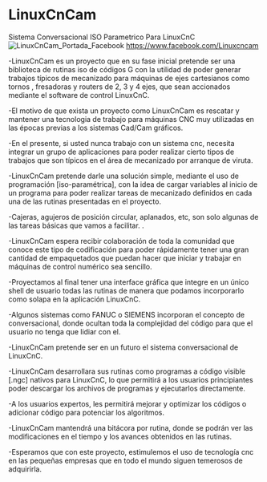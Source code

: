 # LinuxCnCam
Sistema Conversacional ISO Parametrico Para LinuxCnC
![LinuxCnCam_Portada_Facebook](https://github.com/robotmatic/LinuxCnCam/assets/58271623/8424d9bf-4096-4d2e-a009-5ca3de4ea1af)
https://www.facebook.com/Linuxcncam

-LinuxCnCam es un proyecto que en su fase inicial pretende ser una biblioteca de rutinas iso de códigos G con la utilidad de poder generar trabajos típicos de mecanizado para máquinas de ejes cartesianos como tornos , fresadoras y routers de 2, 3 y 4 ejes, que sean accionados mediante el software de control LinuxCnC.

-El motivo de que exista un proyecto como LinuxCnCam es rescatar y mantener una tecnologia de trabajo para máquinas CNC muy utilizadas en las épocas previas a los sistemas Cad/Cam gráficos.

-En el presente, si usted nunca trabajo con un sistema cnc, necesita integrar un grupo de aplicaciones para poder realizar cierto tipos de trabajos que son típicos en el área de mecanizado por arranque de viruta.

-LinuxCnCam pretende darle una solución simple, mediante el uso de programación [iso-paramétrica], con la idea de cargar variables al inicio de un programa para poder realizar tareas de mecanizado definidos en cada una de las rutinas presentadas en el proyecto.

-Cajeras, agujeros de posición circular, aplanados, etc, son solo algunas de las tareas básicas que vamos a facilitar.  .

-LinuxCnCam espera recibir colaboración de toda la comunidad que conoce este tipo de codificación para poder rápidamente tener una gran cantidad de empaquetados que puedan hacer que iniciar y trabajar en máquinas de control numérico sea sencillo.

-Proyectamos al final tener una interface gráfica que integre en un único shell de usuario todas las rutinas de manera que podamos incorporarlo como solapa en la aplicación LinuxCnC.

-Algunos sistemas como FANUC o SIEMENS incorporan el concepto de conversacional, donde ocultan toda la complejidad del código para que el usuario no tenga que lidiar con el. 

-LinuxCnCam pretende ser en un futuro el sistema conversacional de LinuxCnC.

-LinuxCnCam desarrollara sus rutinas como programas a código visible [.ngc] nativos para LinuxCnC, lo que permitirá a los usuarios principiantes poder descargar los archivos de programas y ejecutarlos directamente.

-A los usuarios expertos, les permitirá  mejorar y optimizar los códigos o adicionar código para potenciar los algoritmos.

-LinuxCnCam mantendrá una bitácora por rutina, donde se podrán ver las modificaciones en el tiempo y los avances obtenidos en las rutinas.

-Esperamos que con este proyecto, estimulemos el uso de tecnología cnc en las pequeñas empresas que en todo el mundo siguen temerosos de adquirirla.
